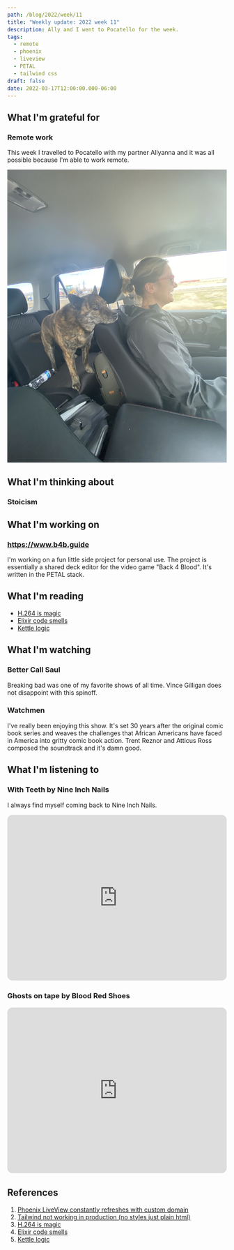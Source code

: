 ```yaml
---
path: /blog/2022/week/11
title: "Weekly update: 2022 week 11"
description: Ally and I went to Pocatello for the week.
tags:
  - remote
  - phoenix
  - liveview
  - PETAL
  - tailwind css
draft: false
date: 2022-03-17T12:00:00.000-06:00
---
```

## What I'm grateful for

### Remote work

This week I travelled to Pocatello with my partner Allyanna and it was all possible because I'm able to work remote.

![](img_0548.jpg)

## What I'm thinking about

### Stoicism

## What I'm working on

### https://www.b4b.guide

I'm working on a fun little side project for personal use. The project is essentially a shared deck editor for the video game "Back 4 Blood". It's written in the PETAL stack.

## What I'm reading

- [H.264 is magic](https://sidbala.com/h-264-is-magic/)
- [Elixir code smells](https://github.com/lucasvegi/Elixir-Code-Smells/blob/main/README.md)
- [Kettle logic](https://en.wikipedia.org/wiki/Kettle_logic)

## What I'm watching

### Better Call Saul

Breaking bad was one of my favorite shows of all time. Vince Gilligan does not disappoint with this spinoff.

### Watchmen

I've really been enjoying this show. It's set 30 years after the original comic book series and weaves the challenges that African Americans have faced in America into gritty comic book action. Trent Reznor and Atticus Ross composed the soundtrack and it's damn good.

## What I'm listening to

### With Teeth by Nine Inch Nails

I always find myself coming back to Nine Inch Nails.

<iframe style="border-radius:12px" src="https://open.spotify.com/embed/album/56Us3Q6UIM4jKJZlWhqddL?utm_source=generator" width="100%" height="380" frameBorder="0" allowfullscreen="" allow="autoplay; clipboard-write; encrypted-media; fullscreen; picture-in-picture"></iframe>

### Ghosts on tape by Blood Red Shoes

<iframe style="border-radius:12px" src="https://open.spotify.com/embed/album/65zRHfqj1uInYUCZInyDvF?utm_source=generator" width="100%" height="380" frameBorder="0" allowfullscreen="" allow="autoplay; clipboard-write; encrypted-media; fullscreen; picture-in-picture"></iframe>

## References

1. [Phoenix LiveView constantly refreshes with custom domain](https://community.fly.io/t/phoenix-liveview-constantly-refreshes-with-custom-domain/3384)
1. [Tailwind not working in production (no styles just plain html)](https://elixirforum.com/t/tailwind-not-working-in-production-no-styles-just-plain-html/45192/3)
1. [H.264 is magic](https://sidbala.com/h-264-is-magic/)
1. [Elixir code smells](https://github.com/lucasvegi/Elixir-Code-Smells/blob/main/README.md)
1. [Kettle logic](https://en.wikipedia.org/wiki/Kettle_logic)